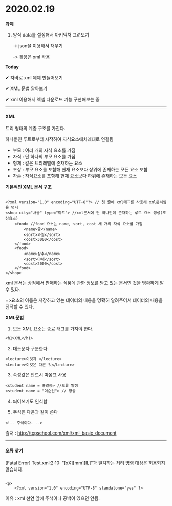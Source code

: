 # 2020.02.19

**과제**

1. 양식 data를 설정해서 아키텍쳐 그려보기

   -> json을 이용해서 채우기

   -> 활용은 xml 사용

**Today**

&#10004; 자바로 xml 예제 만들어보기

&#10004; XML 문법 알아보기

&#10004; xml 이용해서 엑셀 다운로드 기능 구현해보는 중

---

#### XML

트리 형태의 계층 구조를 가진다.

하나뿐인 루트로부터 시작하여 자식요소에차례대로 연결됨

- 부모 : 여러 개의 자식 요소를 가짐
- 자식 : 단 하나의 부모 요소를 가짐
- 형제 : 같은 트리레벨에 존재하는 요소
- 조상 : 부모 요소를 포함해 현재 요소보다 상위에 존재하는 모든 요소 포함
- 자손 : 자식요소를 포함해 현재 요소보다 하위에 존재하는 모든 요소

**기본적인 XML 문서 구조**

```

<?xml version="1.0" encoding="UTF-8"?> // 첫 줄에 xml태그를 사용해 xml문서임을 명시
<shop city="서울" type="마트"> //xml문서에 단 하나만이 존재하는 루트 요소 생성(조상요소)
    <food> //food 요소는 name, sort, cost 세 개의 자식 요소를 가짐
        <name>귤</name>
        <sort>과일</sort>
        <cost>3000</cost>
    </food>
    <food>
        <name>상추</name>
        <sort>야채</sort>
        <cost>2000</cost>
    </food>
</shop>

```

xml 문서는 상점에서 판매하는 식품에 관한 정보를 담고 있는 문서인 것을 명확하게 알 수 있다.

=>요소의 이름은 저장하고 있는 데이터의 내용을 명확히 알려주어서 데이터의 내용을 짐작할 수 있다.

**XML문법**

1. 모든 XML 요소는 종료 태그를 가져야 한다.

```
<h1>XML</h1>
```

2. 대소문자 구분한다.

```
<lecture>이것과 </lecture>
<Lecture>이것은 다른 것</Lecture>
```

3. 속성값은 반드시 따옴표 사용

```
<student name = 홍길동> //오류 발생
<student name = "이순신"> // 정상
```

4. 띄어쓰기도 인식함

5) 주석은 다음과 같이 쓴다

```
<!-- 주석이다. -->
```

출처 : http://tcpschool.com/xml/xml_basic_document

---

#### 오류 찾기

[Fatal Error] Test.xml:2:10: "[xX][mm][lL]"과 일치하는 처리 명령 대상은 허용되지 않습니다.

```

<p>
    <?xml version="1.0" encoding="UTF-8" standalone="yes" ?>

```

이유 : xml 선언 앞에 주석이나 공백이 있으면 안됨.
